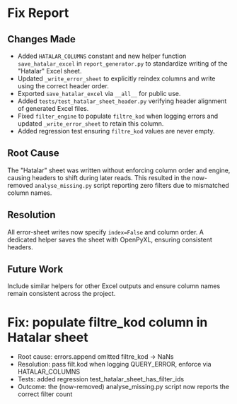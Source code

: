 # Fix Report

## Changes Made
- Added `HATALAR_COLUMNS` constant and new helper function `save_hatalar_excel` in `report_generator.py` to standardize writing of the "Hatalar" Excel sheet.
- Updated `_write_error_sheet` to explicitly reindex columns and write using the correct header order.
- Exported `save_hatalar_excel` via `__all__` for public use.
- Added `tests/test_hatalar_sheet_header.py` verifying header alignment of generated Excel files.
- Fixed `filter_engine` to populate `filtre_kod` when logging errors and updated `_write_error_sheet` to retain this column.
- Added regression test ensuring `filtre_kod` values are never empty.

## Root Cause
The "Hatalar" sheet was written without enforcing column order and engine, causing headers to shift during later reads. This resulted in the now-removed `analyse_missing.py` script reporting zero filters due to mismatched column names.

## Resolution
All error-sheet writes now specify `index=False` and column order. A dedicated helper saves the sheet with OpenPyXL, ensuring consistent headers.

## Future Work
Include similar helpers for other Excel outputs and ensure column names remain consistent across the project.

# Fix: populate filtre_kod column in Hatalar sheet
* Root cause: errors.append omitted filtre_kod → NaNs
* Resolution: pass filt.kod when logging QUERY_ERROR, enforce via HATALAR_COLUMNS
* Tests: added regression test_hatalar_sheet_has_filter_ids
* Outcome: the (now-removed) analyse_missing.py script now reports the correct filter count
